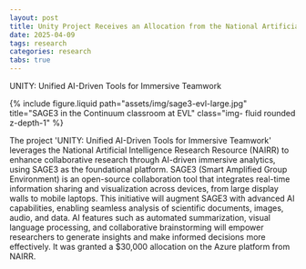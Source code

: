```yaml
---
layout: post
title: Unity Project Receives an Allocation from the National Artificial Intelligence Research Resource
date: 2025-04-09
tags: research
categories: research
tabs: true
---
```


UNITY: Unified AI-Driven Tools for Immersive Teamwork

<div class="row justify-content-sm-center">
    <div class="col-sm-8 mt-3 mt-md-0">
        {% include figure.liquid path="assets/img/sage3-evl-large.jpg" title="SAGE3 in the Continuum classroom at EVL" class="img-
fluid rounded z-depth-1" %}
    </div>
</div>

The project 'UNITY: Unified AI-Driven Tools for Immersive Teamwork' leverages the National Artificial Intelligence Research Resource (NAIRR) to enhance collaborative research through AI-driven immersive analytics, using SAGE3 as the foundational platform. SAGE3 (Smart Amplified Group Environment) is an open-source collaboration tool that integrates real-time information sharing and visualization across devices, from large display walls to mobile laptops. This initiative will augment SAGE3 with advanced AI capabilities, enabling seamless analysis of scientific documents, images, audio, and data. AI features such as automated summarization, visual language processing, and collaborative brainstorming will empower researchers to generate insights and make informed decisions more effectively. It was granted a $30,000 allocation on the Azure platform from NAIRR.
